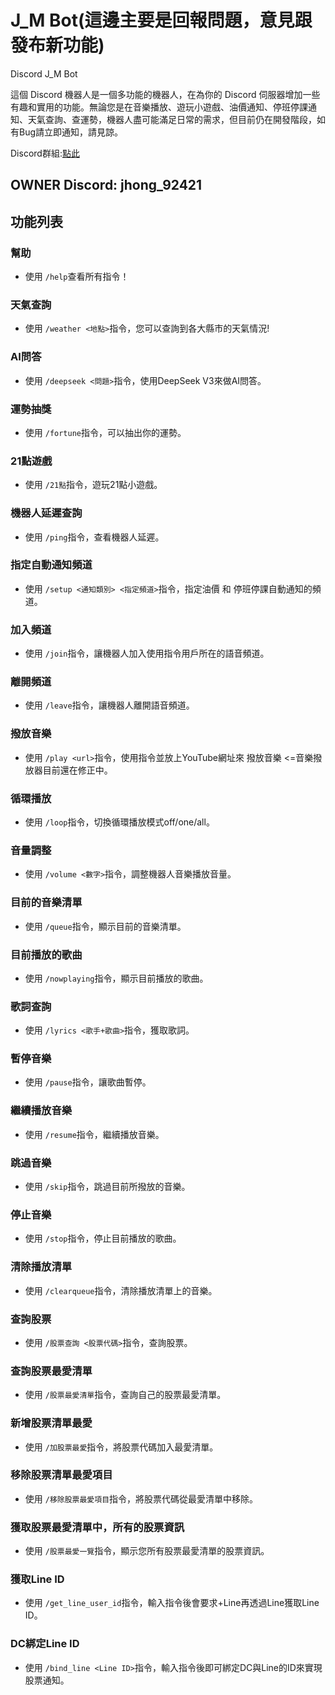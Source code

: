 # J_M Bot(這邊主要是回報問題，意見跟發布新功能)

Discord J_M Bot

這個 Discord 機器人是一個多功能的機器人，在為你的 Discord 伺服器增加一些有趣和實用的功能。無論您是在音樂播放、遊玩小遊戲、油價通知、停班停課通知、天氣查詢、查運勢，機器人盡可能滿足日常的需求，但目前仍在開發階段，如有Bug請立即通知，請見諒。

Discord群組:[點此](https://discord.gg/Qym8aWFtQ9)

## OWNER Discord: jhong_92421

## 功能列表

### 幫助

- 使用 `/help`查看所有指令！

### 天氣查詢

- 使用 `/weather <地點>`指令，您可以查詢到各大縣市的天氣情況!

### AI問答

- 使用 `/deepseek <問題>`指令，使用DeepSeek V3來做AI問答。

### 運勢抽獎

- 使用 `/fortune`指令，可以抽出你的運勢。

### 21點遊戲

- 使用 `/21點`指令，遊玩21點小遊戲。

### 機器人延遲查詢

- 使用 `/ping`指令，查看機器人延遲。

### 指定自動通知頻道

- 使用 `/setup <通知類別> <指定頻道>`指令，指定油價 和 停班停課自動通知的頻道。

### 加入頻道

- 使用 `/join`指令，讓機器人加入使用指令用戶所在的語音頻道。

### 離開頻道

- 使用 `/leave`指令，讓機器人離開語音頻道。

### 撥放音樂

- 使用 `/play <url>`指令，使用指令並放上YouTube網址來 撥放音樂 <=音樂撥放器目前還在修正中。

### 循環播放

- 使用 `/loop`指令，切換循環播放模式off/one/all。

### 音量調整

- 使用 `/volume <數字>`指令，調整機器人音樂播放音量。

### 目前的音樂清單

- 使用 `/queue`指令，顯示目前的音樂清單。

### 目前播放的歌曲

- 使用 `/nowplaying`指令，顯示目前播放的歌曲。

### 歌詞查詢

- 使用 `/lyrics <歌手+歌曲>`指令，獲取歌詞。

### 暫停音樂

- 使用 `/pause`指令，讓歌曲暫停。

### 繼續播放音樂

- 使用 `/resume`指令，繼續播放音樂。

### 跳過音樂

- 使用 `/skip`指令，跳過目前所撥放的音樂。

### 停止音樂

- 使用 `/stop`指令，停止目前播放的歌曲。

### 清除播放清單

- 使用 `/clearqueue`指令，清除播放清單上的音樂。

### 查詢股票

- 使用 `/股票查詢 <股票代碼>`指令，查詢股票。

### 查詢股票最愛清單

- 使用 `/股票最愛清單`指令，查詢自己的股票最愛清單。

### 新增股票清單最愛

- 使用 `/加股票最愛`指令，將股票代碼加入最愛清單。

### 移除股票清單最愛項目

- 使用 `/移除股票最愛項目`指令，將股票代碼從最愛清單中移除。

### 獲取股票最愛清單中，所有的股票資訊

- 使用 `/股票最愛一覽`指令，顯示您所有股票最愛清單的股票資訊。

### 獲取Line ID

- 使用 `/get_line_user_id`指令，輸入指令後會要求+Line再透過Line獲取Line ID。

### DC綁定Line ID

- 使用 `/bind_line <Line ID>`指令，輸入指令後即可綁定DC與Line的ID來實現股票通知。
